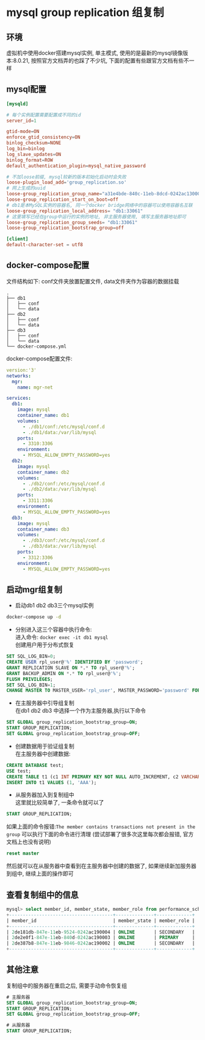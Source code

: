 # mysql group replication 组复制

## 环境

虚拟机中使用docker搭建mysql实例, 单主模式, 使用的是最新的mysql镜像版本:8.0.21, 按照官方文档弄的也踩了不少坑, 下面的配置有些跟官方文档有些不一样

## mysql配置

``` conf
[mysqld]                                                                          disabled_storage_engines="MyISAM,BLACKHOLE,FEDERATED,ARCHIVE,MEMORY"

# 每个实例配置需要配置成不同的id
server_id=1

gtid-mode=ON
enforce_gtid_consistency=ON
binlog_checksum=NONE
log_bin=binlog
log_slave_updates=ON
binlog_format=ROW
default_authentication_plugin=mysql_native_password

# 不加loose前缀, mysql较新的版本初始化启动时会失败
loose-plugin_load_add='group_replication.so'
# 网上生成的uuid
loose-group_replication_group_name="a31e4bde-840c-11eb-8dcd-0242ac130003"
loose-group_replication_start_on_boot=off
# db1是本MySQL实例的容器名, 同一个docker bridge网络中的容器可以使用容器名互联
loose-group_replication_local_address= "db1:33061"
# 这里填写已经在group中运行的实例的地址, 非主服务器使用, 填写主服务器地址即可
loose-group_replication_group_seeds= "db1:33061"
loose-group_replication_bootstrap_group=off

[client]
default-character-set = utf8
```

## docker-compose配置

文件结构如下: conf文件夹放置配置文件, data文件夹作为容器的数据挂载

``` linux
.
├── db1
│   ├── conf
│   └── data
├── db2
│   ├── conf
│   └── data
├── db3
│   ├── conf
│   └── data
└── docker-compose.yml
```

docker-compose配置文件:

``` yml
version:'3'                                                                                                                              
networks:
  mgr:
    name: mgr-net

services:
  db1:
    image: mysql
    container_name: db1
    volumes:
      - ./db1/conf:/etc/mysql/conf.d
      - ./db1/data:/var/lib/mysql
    ports:
      - 3310:3306
    environment:
      - MYSQL_ALLOW_EMPTY_PASSWORD=yes
  db2:
    image: mysql
    container_name: db2
    volumes:
      - ./db2/conf:/etc/mysql/conf.d
      - ./db2/data:/var/lib/mysql
    ports:
      - 3311:3306
    environment:
      - MYSQL_ALLOW_EMPTY_PASSWORD=yes
  db3:
    image: mysql
    container_name: db3
    volumes:
      - ./db3/conf:/etc/mysql/conf.d
      - ./db3/data:/var/lib/mysql
    ports:
      - 3312:3306
    environment:
      - MYSQL_ALLOW_EMPTY_PASSWORD=yes
```

## 启动mgr组复制

* 启动db1 db2 db3三个mysql实例

``` bash
docker-compose up -d
```

* 分别进入这三个容器中执行命令:  
  进入命令: `docker exec -it db1 mysql`  
  创建用户用于分布式恢复

``` sql
SET SQL_LOG_BIN=0;
CREATE USER rpl_user@'%' IDENTIFIED BY 'password';
GRANT REPLICATION SLAVE ON *.* TO rpl_user@'%';
GRANT BACKUP_ADMIN ON *.* TO rpl_user@'%';
FLUSH PRIVILEGES;
SET SQL_LOG_BIN=1;
CHANGE MASTER TO MASTER_USER='rpl_user', MASTER_PASSWORD='password' FOR CHANNEL 'group_replication_recovery';
```

* 在主服务器中引导组复制  
在db1 db2 db3 中选择一个作为主服务器,执行以下命令

``` sql
SET GLOBAL group_replication_bootstrap_group=ON;
START GROUP_REPLICATION;
SET GLOBAL group_replication_bootstrap_group=OFF;
```

* 创建数据用于验证组复制  
在主服务器中创建数据:

``` sql
CREATE DATABASE test;
USE test;
CREATE TABLE t1 (c1 INT PRIMARY KEY NOT NULL AUTO_INCREMENT, c2 VARCHAR(10) NOT NULL);
INSERT INTO t1 VALUES (1, 'AAA');
```

* 从服务器加入到复制组中  
这里就比较简单了, 一条命令就可以了

``` sql
START GROUP_REPLICATION;
```

如果上面的命令报错:`The member contains transactions not present in the group`
可以执行下面的命令进行清理 (尝试部署了很多次这里每次都会报错, 官方文档上也没有说明)

```sql
reset master
```

然后就可以在从服务器中查看到在主服务器中创建的数据了, 如果继续新加服务器到组中, 继续上面的操作即可

## 查看复制组中的信息

```sql
mysql> select member_id, member_state, member_role from performance_schema.replication_group_members;
+--------------------------------------+--------------+-------------+
| member_id                            | member_state | member_role |
+--------------------------------------+--------------+-------------+
| 2de181db-847e-11eb-9524-0242ac190004 | ONLINE       | SECONDARY   |
| 2de2e0f1-847e-11eb-840d-0242ac190003 | ONLINE       | PRIMARY     |
| 2de387b8-847e-11eb-9846-0242ac190002 | ONLINE       | SECONDARY   |
+--------------------------------------+--------------+-------------+
```

## 其他注意

复制组中的服务器在重启之后, 需要手动命令恢复组  

``` sql
# 主服务器
SET GLOBAL group_replication_bootstrap_group=ON;
START GROUP_REPLICATION;
SET GLOBAL group_replication_bootstrap_group=OFF;

# 从服务器
START GROUP_REPLICATION;
```

